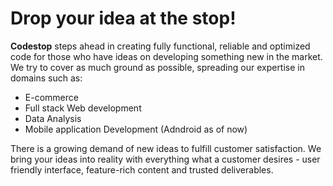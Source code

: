 # Drop your idea at the stop!

**Codestop** steps ahead in creating fully functional, reliable and optimized code for those who have ideas on developing something new in the market. We try to cover as much ground as possible, spreading our expertise in domains such as:

* E-commerce
* Full stack Web development 
* Data Analysis
* Mobile application Development (Adndroid as of now)

There is a growing demand of new ideas to fulfill customer satisfaction. We bring your ideas into reality with everything what a customer desires - user friendly interface, feature-rich content and trusted deliverables.
